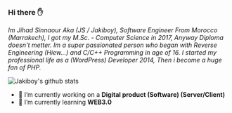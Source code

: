 ### Hi there ✋

*Im Jihad Sinnaour Aka (JS / Jakiboy), Software Engineer From Morocco (Marrakech), 
I got my M.Sc. - Computer Science in 2017, Anyway Diploma doesn't metter. 
Im a super passionated person who began with Reverse Engineering (Hiew...) and C/C++ Programming in age of 16. 
I started my professional life as a (WordPress) Developer 2014, Then i become a huge fan of PHP.*

![Jakiboy's github stats](https://github-readme-stats.vercel.app/api?username=Jakiboy&show_icons=true&theme=material-palenight)

- 🔭 I’m currently working on a **Digital product (Software) (Server/Client)**
- 🌱 I’m currently learning **WEB3.0**
